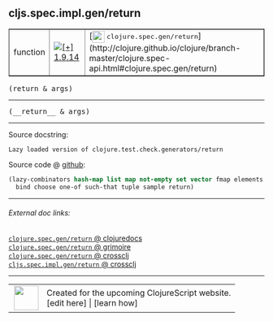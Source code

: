 ## cljs.spec.impl.gen/return



 <table border="1">
<tr>
<td>function</td>
<td><a href="https://github.com/cljsinfo/cljs-api-docs/tree/1.9.14"><img valign="middle" alt="[+] 1.9.14" title="Added in 1.9.14" src="https://img.shields.io/badge/+-1.9.14-lightgrey.svg"></a> </td>
<td>
[<img height="24px" valign="middle" src="http://i.imgur.com/1GjPKvB.png"> <samp>clojure.spec.gen/return</samp>](http://clojure.github.io/clojure/branch-master/clojure.spec-api.html#clojure.spec.gen/return)
</td>
</tr>
</table>

<samp>(return & args)</samp><br>

---

 <samp>
(__return__ & args)<br>
</samp>

---





Source docstring:

```
Lazy loaded version of clojure.test.check.generators/return
```


Source code @ [github]():

```clj
(lazy-combinators hash-map list map not-empty set vector fmap elements
  bind choose one-of such-that tuple sample return)
```

<!--
Repo - tag - source tree - lines:

 <pre>

</pre>

-->

---



###### External doc links:

[`clojure.spec.gen/return` @ clojuredocs](http://clojuredocs.org/clojure.spec.gen/return)<br>
[`clojure.spec.gen/return` @ grimoire](http://conj.io/store/v1/org.clojure/clojure/1.7.0-beta3/clj/clojure.spec.gen/return/)<br>
[`clojure.spec.gen/return` @ crossclj](http://crossclj.info/fun/clojure.spec.gen/return.html)<br>
[`cljs.spec.impl.gen/return` @ crossclj](http://crossclj.info/fun/cljs.spec.impl.gen.cljs/return.html)<br>

---

 <table>
<tr><td>
<img valign="middle" align="right" width="48px" src="http://i.imgur.com/Hi20huC.png">
</td><td>
Created for the upcoming ClojureScript website.<br>
[edit here] | [learn how]
</td></tr></table>

[edit here]:https://github.com/cljsinfo/cljs-api-docs/blob/master/cljsdoc/cljs.spec.impl.gen/return.cljsdoc
[learn how]:https://github.com/cljsinfo/cljs-api-docs/wiki/cljsdoc-files

<!--

This information was too distracting to show to readers, but I'll leave it
commented here since it is helpful to:

- pretty-print the data used to generate this document
- and show how to retrieve that data



The API data for this symbol:

```clj
{:ns "cljs.spec.impl.gen",
 :name "return",
 :signature ["[& args]"],
 :name-encode "return",
 :history [["+" "1.9.14"]],
 :type "function",
 :clj-equiv {:full-name "clojure.spec.gen/return",
             :url "http://clojure.github.io/clojure/branch-master/clojure.spec-api.html#clojure.spec.gen/return"},
 :full-name-encode "cljs.spec.impl.gen/return",
 :source {:code "(lazy-combinators hash-map list map not-empty set vector fmap elements\n  bind choose one-of such-that tuple sample return)",
          :title "Source code",
          :repo "clojurescript",
          :tag "r1.9.14",
          :filename "src/main/cljs/cljs/spec/impl/gen.cljs",
          :lines [69 70],
          :url "https://github.com/clojure/clojurescript/blob/r1.9.14/src/main/cljs/cljs/spec/impl/gen.cljs#L69-L70"},
 :usage ["(return & args)"],
 :full-name "cljs.spec.impl.gen/return",
 :docstring "Lazy loaded version of clojure.test.check.generators/return",
 :cljsdoc-url "https://github.com/cljsinfo/cljs-api-docs/blob/master/cljsdoc/cljs.spec.impl.gen/return.cljsdoc"}

```

Retrieve the API data for this symbol:

```clj
;; from Clojure REPL
(require '[clojure.edn :as edn])
(-> (slurp "https://raw.githubusercontent.com/cljsinfo/cljs-api-docs/catalog/cljs-api.edn")
    (edn/read-string)
    (get-in [:symbols "cljs.spec.impl.gen/return"]))
```

-->
